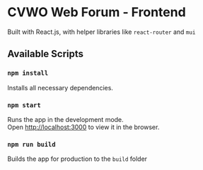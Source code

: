 # CVWO Web Forum - Frontend

Built with React.js, with helper libraries like `react-router` and `mui`

## Available Scripts

### `npm install`

Installs all necessary dependencies.

### `npm start`

Runs the app in the development mode.\
Open [http://localhost:3000](http://localhost:3000) to view it in the browser.

### `npm run build`

Builds the app for production to the `build` folder


